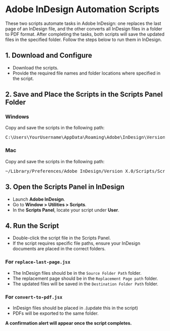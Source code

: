 <h1>Adobe InDesign Automation Scripts</h1>

<p>
These two scripts automate tasks in Adobe InDesign: one replaces the last page of an InDesign file, 
and the other converts all InDesign files in a folder to PDF format. After completing the tasks, 
both scripts will save the updated files in the specified folder. Follow the steps below to run them in InDesign.
</p>

<h2>1. Download and Configure</h2>
<ul>
    <li>Download the scripts.</li>
    <li>Provide the required file names and folder locations where specified in the script.</li>
</ul>

<h2>2. Save and Place the Scripts in the Scripts Panel Folder</h2>

<h3>Windows</h3>
<p>Copy and save the scripts in the following path:</p>
<pre>C:\Users\YourUsername\AppData\Roaming\Adobe\InDesign\Version X.0\Scripts\Scripts Panel\</pre>

<h3>Mac</h3>
<p>Copy and save the scripts in the following path:</p>
<pre>~/Library/Preferences/Adobe InDesign/Version X.0/Scripts/Scripts Panel/</pre>

<h2>3. Open the Scripts Panel in InDesign</h2>
<ul>
    <li>Launch <strong>Adobe InDesign</strong>.</li>
    <li>Go to <strong>Window > Utilities > Scripts</strong>.</li>
    <li>In the <strong>Scripts Panel</strong>, locate your script under <strong>User</strong>.</li>
</ul>

<h2>4. Run the Script</h2>
<ul>
    <li>Double-click the script file in the Scripts Panel.</li>
    <li>If the script requires specific file paths, ensure your InDesign documents are placed in the correct folders.</li>
</ul>

<h3>For <code>replace-last-page.jsx</code></h3>
<ul>
    <li>The InDesign files should be in the <code>Source Folder Path</code> folder.</li>
    <li>The replacement page should be in the <code>Replacement Page path</code> folder.</li>
    <li>The updated files will be saved in the <code>Destination Folder Path</code> folder.</li>
</ul>

<h3>For <code>convert-to-pdf.jsx</code></h3>
<ul>
    <li>InDesign files should be placed in <code><Source Folder Path></code>.(update this in the script)</li>
    <li>PDFs will be exported to the same <code><Destination Folder Path></code> folder.</li>
</ul>

<p><strong>A confirmation alert will appear once the script completes.</strong></p>

